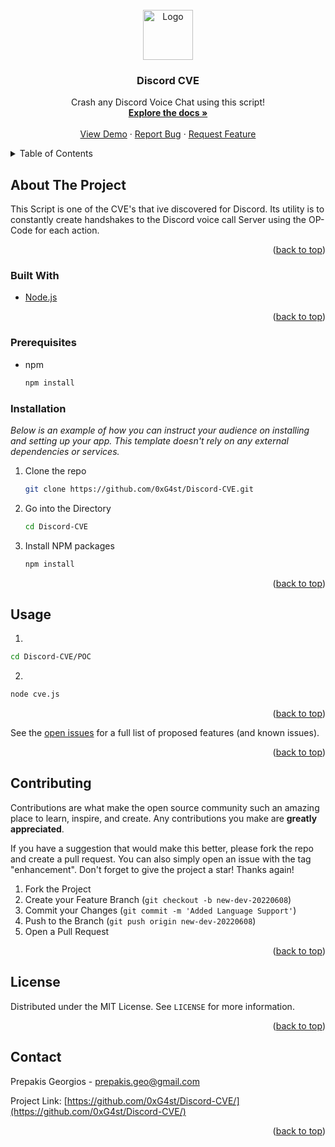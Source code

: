 
<div id="top"></div>

<!-- PROJECT LOGO -->
<br />
<div align="center">
  <a href="https://github.com/0xG4st/Discord-CVE/">
    <img src="https://external-content.duckduckgo.com/iu/?u=http%3A%2F%2Fwww.pngall.com%2Fwp-content%2Fuploads%2F2016%2F04%2FHosting-PNG-File.png&f=1&nofb=1" alt="Logo" width="80" height="80">
  </a>

  <h3 align="center">Discord CVE</h3>
 
  <p align="center">
    Crash any Discord Voice Chat using this script!
    <br />
    <a href="https://github.com/0xG4st/Discord-CVE/"><strong>Explore the docs »</strong></a>
    <br />
    <br />
    <a href="https://github.com/0xG4st/Discord-CVE/">View Demo</a>
    ·
    <a href="https://github.com/0xG4st/Discord-CVE/issues">Report Bug</a>
    ·
    <a href="https://github.com/0xG4st/Discord-CVE/issues">Request Feature</a>
  </p>
</div>

<!-- TABLE OF CONTENTS -->
<details>
  <summary>Table of Contents</summary>
  <ol>
    <li>
      <a href="#about-the-project">About The Project</a>
      <ul>
        <li><a href="#built-with">Built With</a></li>
      </ul>
    </li>
    <li>
      <a href="#getting-started">Getting Started</a>
      <ul>
        <li><a href="#installation">Installation</a></li>
      </ul>
    </li>
    <li><a href="#usage">Usage</a></li>
    <li><a href="#prerequisites">Prerequisites</a></li>
    <li><a href="#contributing">Contributing</a></li>
    <li><a href="#license">License</a></li>
    <li><a href="#contact">Contact</a></li>
  </ol>
</details>

## About The Project

This Script is one of the CVE's that ive discovered for Discord. Its utility is to constantly create handshakes to the Discord voice call Server using the OP-Code for each action.
<p align="right">(<a href="#top">back to top</a>)</p>

### Built With

* [Node.js](https://nodejs.org/)

<p align="right">(<a href="#top">back to top</a>)</p>

### Prerequisites

* npm
  ```sh
  npm install
  ```
  

### Installation

_Below is an example of how you can instruct your audience on installing and setting up your app. This template doesn't rely on any external dependencies or services._

1. Clone the repo
   ```sh
   git clone https://github.com/0xG4st/Discord-CVE.git
   ```
2. Go into the Directory
   ```sh
   cd Discord-CVE
   ```

3. Install NPM packages
   ```sh
   npm install
   ```

<p align="right">(<a href="#top">back to top</a>)</p>

## Usage

1.
```sh
cd Discord-CVE/POC
```

2.
```sh
node cve.js
```

<p align="right">(<a href="#top">back to top</a>)</p>

See the [open issues](https://github.com/0xG4st/Discord-CVE/issues) for a full list of proposed features (and known issues).

<p align="right">(<a href="#top">back to top</a>)</p>

## Contributing

Contributions are what make the open source community such an amazing place to learn, inspire, and create. Any contributions you make are **greatly appreciated**.

If you have a suggestion that would make this better, please fork the repo and create a pull request. You can also simply open an issue with the tag "enhancement".
Don't forget to give the project a star! Thanks again!

1. Fork the Project
2. Create your Feature Branch (`git checkout -b new-dev-20220608`)
3. Commit your Changes (`git commit -m 'Added Language Support'`)
4. Push to the Branch (`git push origin new-dev-20220608`)
5. Open a Pull Request

<p align="right">(<a href="#top">back to top</a>)</p>

<!-- LICENSE -->
## License

Distributed under the MIT License. See `LICENSE` for more information.

<p align="right">(<a href="#top">back to top</a>)</p>

<!-- CONTACT -->
## Contact

Prepakis Georgios - [prepakis.geo@gmail.com](mailto:prepakis.geo@gmail.com)

Project Link: [https://github.com/0xG4st/Discord-CVE/](https://github.com/0xG4st/Discord-CVE/)

<p align="right">(<a href="#top">back to top</a>)</p>
